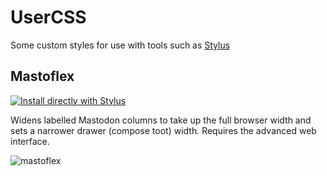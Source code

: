 # UserCSS
Some custom styles for use with tools such as [Stylus](https://add0n.com/stylus.html)

## Mastoflex
[![Install directly with Stylus](https://img.shields.io/badge/Install%20directly%20with-Stylus-00adad.svg)](https://raw.githubusercontent.com/imathew/usercss/main/mastoflex.user.css)

Widens labelled Mastodon columns to take up the full browser width and sets a narrower drawer (compose toot) width. Requires the advanced web interface.

![mastoflex](https://user-images.githubusercontent.com/627767/199858388-5bbae914-f75d-483d-9bb7-8bcaa93dd2fa.png)
